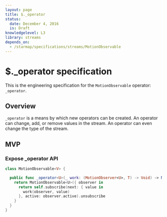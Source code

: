 ```yaml
---
layout: page
title: $._operator
status:
  date: December 4, 2016
  is: Draft
knowledgelevel: L3
library: streams
depends_on:
  - /starmap/specifications/streams/MotionObservable
---
```


# $._operator specification

This is the engineering specification for the `MotionObservable` operator: `_operator`.

## Overview

`_operator` is a means by which new operators can be created. An operator can change, add, or remove values in the stream. An operator can even change the type of the stream.

## MVP

### Expose _operator API

```swift
class MotionObservable<V> {

  public func _operator<U>(_ work: (MotionObserver<U>, T) -> Void) -> MotionObservable<U> {
    return MotionObservable<U>({ observer in
      return self.subscribe(next: { value in
        work(observer, value)
      }, active: observer.active).unsubscribe
    }
  }
}
```
